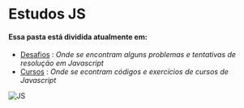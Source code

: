# Estudos JS

#### Essa pasta está dividida atualmente em:
- [Desafios](https://github.com/Pereira-Araujo/Estudos/tree/main/Js_learning/Desafios_) : *Onde se encontram alguns problemas e tentativas de resolução em Javascript*
- [Cursos](https://github.com/Pereira-Araujo/Estudos/tree/main/Js_learning/Cursos) : *Onde se econtram códigos e exercícios de cursos de Javascript*

![JS](http://cdn.mos.cms.futurecdn.net/EzgdmaCQuT84bgDL4fhXZS.jpg)

